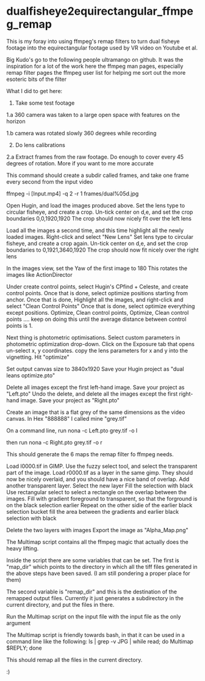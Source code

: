 # dualfisheye2equirectangular_ffmpeg_remap
This is my foray into using ffmpeg's remap filters to turn dual fisheye
footage into the equirectangular footage used by VR video on Youtube
et al. 

Big Kudo's go to the following people
ultramango on github. It was the inspiration for a lot of the work here
the ffmpeg man pages, especially remap filter pages
the ffmpeg user list for helping me sort out the more esoteric bits of the filter

What I did to get here:
1. Take some test footage

1.a 360 camera was taken to a large open space with features on the horizon

1.b camera was rotated slowly 360 degrees while recording

2. Do lens calibrations

2.a Extract frames from the raw footage. Do enough to cover every 45 
    degrees of rotation. More if you want to me more accurate

This command should create a subdir called frames, and take one frame every second from the input video

ffmpeg -i [Input.mp4] -q 2 -r 1 frames/dual%05d.jpg

Open Hugin, and load the images produced above. 
Set the lens type to circular fisheye, and create a crop. 
Un-tick center on d,e, and set the crop boundaries 0,0,1920,1920
The crop should now nicely fit over the left lens

Load all the images a second time, and this time highlight all the newly loaded images. 
Right-click and select "New Lens"
Set lens type to circular fisheye, and create a crop again. 
Un-tick center on d,e, and set the crop boundaries to 0,1921,3640,1920
The crop should now fit nicely over the right lens

In the images view, set the Yaw of the first image to 180
This rotates the images like ActionDirector

Under create control points, select Hugin's CPfind + Celeste, and create control points. 
Once that is done, select optimize positions starting from anchor. 
Once that is done, Highlight all the images, and right-click and select "Clean Control Points"
Once that is done, select optimize everything except positions.
Optimize,
Clean control points,
Optimize, 
Clean control points
....
keep on doing this until the average distance between control points is 1.

Next thing is photometric optimisations. 
Select custom parameters in photometric optimization drop-down.
Click on the Exposure tab that opens
un-select x, y coordinates. 
copy the lens parameters for x and y into the vignetting.
Hit "optimize"


Set output canvas size to 3840x1920
Save your Hugin project as "dual leans optimize.pto"

Delete all images except the first left-hand image. 
Save your project as "Left.pto"
Undo the delete, and delete all the images except the first right-hand image. 
Save your project as "Right.pto"

Create an image that is a flat grey of the same dimensions as the video canvas.
In Hex "888888"
I called mine "grey.tif"

On a command line, run
nona -c Left.pto grey.tif -o l

then run
nona -c Right.pto grey.tif -o r

This should generate the 6 maps the remap filter fo ffmpeg needs. 

Load l0000.tif in GIMP.
Use the fuzzy select tool, and select the transparent part of the image.
Load r0000.tif as a layer in the same gimp.
They should now be nicely overlaid, and you should have a nice band of overlap.
Add another transparent layer.
Select the new layer
Fill the selection with black
Use rectangular select to select a rectangle on the overlap between the images.
Fill with gradient foreground to transparent, so that the forground is on the
black selection earlier
Repeat on the other sidie of the earlier black selection
bucket fill the area between the gradients and earlier black selection with black

Delete the two layers with images
Export the image as "Alpha_Map.png"

The Multimap script contains all the ffmpeg magic that actually does the 
heavy lifting. 

Inside the script there are some variables that can be set. 
The first is "map_dir" which points to the directory in which all the tiff 
files generated in the above steps have been saved. (I am still pondering
a proper place for them)

The second variable is "remap_dir" and this is the destination of the 
remapped output files. Currently it just generates a subdirectory in the 
current directory, and put the files in there. 


Run the Multimap script on the input file with the input file as the only
argument

The Multimap script is friendly towards bash, in that it can be used in 
a command line like the following:
ls | grep -v JPG | while read; do Multimap $REPLY; done

This should remap all the files in the current directory. 

:)

